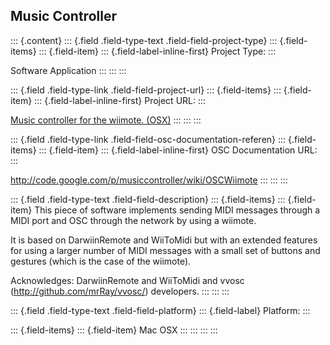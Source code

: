 ## Music Controller

::: {.content}
::: {.field .field-type-text .field-field-project-type}
::: {.field-items}
::: {.field-item}
::: {.field-label-inline-first}
Project Type:
:::

Software Application
:::
:::
:::

::: {.field .field-type-link .field-field-project-url}
::: {.field-items}
::: {.field-item}
::: {.field-label-inline-first}
Project URL:
:::

[Music controller for the wiimote.
(OSX)](http://code.google.com/p/musiccontroller/)
:::
:::
:::

::: {.field .field-type-link .field-field-osc-documentation-referen}
::: {.field-items}
::: {.field-item}
::: {.field-label-inline-first}
OSC Documentation URL:
:::

<http://code.google.com/p/musiccontroller/wiki/OSCWiimote>
:::
:::
:::

::: {.field .field-type-text .field-field-description}
::: {.field-items}
::: {.field-item}
This piece of software implements sending MIDI messages through a MIDI
port and OSC through the network by using a wiimote.

It is based on DarwiinRemote and WiiToMidi but with an extended features
for using a larger number of MIDI messages with a small set of buttons
and gestures (which is the case of the wiimote).

Acknowledges: DarwiinRemote and WiiToMidi and vvosc
(http://github.com/mrRay/vvosc/) developers.
:::
:::
:::

::: {.field .field-type-text .field-field-platform}
::: {.field-label}
Platform:
:::

::: {.field-items}
::: {.field-item}
Mac OSX
:::
:::
:::
:::

